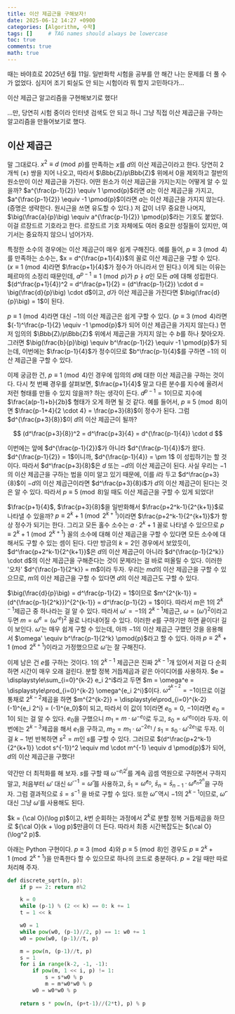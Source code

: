 ```yaml
---
title: 이산 제곱근을 구해보자!
date: 2025-06-12 14:27 +0900
categories: [Algorithm, 수학]
tags: []     # TAG names should always be lowercase
toc: true
comments: true
math: true
---
```


때는 바야흐로 2025년 6월 11일. 일반화학 시험을 공부를 안 해간 나는 문제를 더 풀 수가 없었다. 심지어 조기 퇴실도 안 되는 시험이라 뭐 할지 고민하다가...

이산 제곱근 알고리즘을 구현해보기로 했다!

...만, 당연히 시험 중이라 인터넷 검색도 안 되고 하니 그냥 직접 이산 제곱근을 구하는 알고리즘을 만들어보기로 했다.

## 이산 제곱근
말 그대로다. $x^2 \equiv d \pmod{p}$를 만족하는 $x$를 $d$의 이산 제곱근이라고 한다. 당연히 2개씩 ($\pm$) 쌍을 지어 나오고, 따라서 $\Bbb{Z}/p\Bbb{Z}$ 위에서 0을 제외하고 절반의 원소만이 이산 제곱근을 가진다. 어떤 원소가 이산 제곱근을 가지는지는 어떻게 알 수 있을까? $a^{\frac{p-1}{2}} \equiv 1 \pmod{p}$라면 $a$는 이산 제곱근을 가지고, $a^{\frac{p-1}{2}} \equiv -1 \pmod{p}$이라면 $a$는 이산 제곱근을 가지지 않는다. (증명은 생략한다. 원시근을 쓰면 유도할 수 있다.) 저 값이 너무 중요한 나머지, $\big(\frac{a}{p}\big) \equiv a^{\frac{p-1}{2}} \pmod{p}$라는 기호도 붙었다. 이걸 르장드르 기호라고 한다. 르장드르 기호 자체에도 여러 중요한 성질들이 있지만, 여기서는 중요하지 않으니 넘어가자.

특정한 소수의 경우에는 이산 제곱근이 매우 쉽게 구해진다. 예를 들어, $p \equiv 3 \pmod{4}$를 만족하는 소수는, $x = d^{\frac{p+1}{4}}$의 꼴로 이산 제곱근을 구할 수 있다. ($x \equiv 1 \pmod{4}$라면 $\frac{p+1}{4}$가 정수가 아니라서 안 된다.) 이게 되는 이유는 페르마의 소정리 때문인데, $a^{p-1} \equiv 1 \pmod{p}$가 $p \nmid a$인 모든 $a$에 대해 성립한다. $(d^\frac{p+1}{4})^2 = d^\frac{p+1}{2} = (d^\frac{p-1}{2}) \cdot d = \big(\frac{d}{p}\big) \cdot d$이고, $d$가 이산 제곱근을 가진다면 $\big(\frac{d}{p}\big) = 1$이 된다.

$p \equiv 1 \pmod{4}$라면 대신 $-1$의 이산 제곱근은 쉽게 구할 수 있다. ($p \equiv 3 \pmod{4}$라면 $(-1)^\frac{p-1}{2} \equiv -1 \pmod{p}$가 되어 이산 제곱근을 가지지 않는다.) 먼저 임의의 $\Bbb{Z}/p\Bbb{Z}$ 위에서 제곱근을 가지지 않는 수 $b$를 하나 찾아오자. 그러면 $\big(\frac{b}{p}\big) \equiv b^\frac{p-1}{2} \equiv -1 \pmod{p}$가 되는데, 이번에는 $\frac{p-1}{4}$가 정수이므로 $b^\frac{p-1}{4}$를 구하면 $-1$의 이산 제곱근을 구할 수 있다.

이제 궁금한 건, $p \equiv 1 \pmod{4}$인 경우에 임의의 $d$에 대한 이산 제곱근을 구하는 것이다. 다시 첫 번째 경우를 살펴보면, $\frac{p+1}{4}$ 말고 다른 분수를 지수에 올려서 저런 형태를 만들 수 있지 않을까? 하는 생각이 든다. $d^{p-1} = 1$이므로 지수에 $\frac{a(p-1)+b}{2b}$ 형태가 오게 하면 될 것 같다. 예를 들어서, $p \equiv 5 \pmod{8}$이면 $\frac{p-1+4}{2 \cdot 4} = \frac{p+3}{8}$이 정수가 된다. 그럼 $d^{\frac{p+3}{8}}$이 $d$의 이산 제곱근이 될까?

$$ (d^\frac{p+3}{8})^2 = d^\frac{p+3}{4} = d^{\frac{p-1}{4}} \cdot d $$

이번에는 앞에 $d^{\frac{p-1}{2}}$가 아니라 $d^{\frac{p-1}{4}}$가 왔다. $d^{\frac{p-1}{2}} = 1$이니까, $d^{\frac{p-1}{4}} = \pm 1$ 이 성립하기는 할 것이다. 따라서 $d^\frac{p+3}{8}$은 $d$ 또는 $-d$의 이산 제곱근이 된다. 사실 우리는 $-1$의 이산 제곱근을 구하는 법을 이미 알고 있기 때문에, 이를 $i$라 두고 $d^\frac{p+3}{8}$이 $-d$의 이산 제곱근이라면 $d^\frac{p+3}{8}i$가 $d$의 이산 제곱근이 된다는 것은 알 수 있다. 따라서 $p \equiv 5 \pmod{8}$일 때도 이산 제곱근을 구할 수 있게 되었다!

$\frac{p+1}{4}$, $\frac{p+3}{8}$을 일반화해서 $\frac{p+2^k-1}{2^{k+1}}$로 나타낼 수 있을까? $p \equiv 2^k+1 \pmod{2^{k+1}}$이라면 $\frac{p+2^k-1}{2^{k+1}}$가 항상 정수가 되기는 한다. 그리고 모든 홀수 소수는 $a \cdot 2^k + 1$ 꼴로 나타낼 수 있으므로 $p \equiv 2^k+1 \pmod{2^{k+1}}$ 꼴의 소수에 대해 이산 제곱근을 구할 수 있다면 모든 소수에 대해서도 구할 수 있는 셈이 된다. 다만 방금의 $k = 2$인 경우에서 보았듯이, $d^\frac{p+2^k-1}{2^{k+1}}$은 $d$의 이산 제곱근이 아니라 $d^{\frac{p-1}{2^k}} \cdot d$의 이산 제곱근을 구해준다는 것이 문제라는 걸 바로 떠올릴 수 있다. 이러한 '오차' $d^{\frac{p-1}{2^k}} = m$이라 두자. 우리는 $md$의 이산 제곱근을 구할 수 있으므로, $m$의 이산 제곱근을 구할 수 있다면 $d$의 이산 제곱근도 구할 수 있다. 

$\big(\frac{d}{p}\big) = d^\frac{p-1}{2} = 1$이므로 $m^{2^{k-1}} = (d^{\frac{p-1}{2^k}})^{2^{k-1}} = d^\frac{p-1}{2} = 1$이다. 따라서 $m$은 $1$의 $2^{k-1}$제곱근 중 하나라는 걸 알 수 있다. 따라서 $\omega' = -1$의 $2^{k-1}$제곱근, $\omega = (\omega')^2$이라고 두면 $m = \omega^e = (\omega'^e)^2$ 꼴로 나타내어질 수 있다. 이러한 $e$를 구하기만 하면 끝이다! 길이 보인다. $\omega'$는 매우 쉽게 구할 수 있는데, 아까 $-1$의 이산 제곱근 구했던 것을 응용해서 $\omega' \equiv b^\frac{p-1}{2^k} \pmod{p}$라고 할 수 있다. 아까 $p \equiv 2^k + 1 \pmod{2^{k+1}}$이라고 가정했으므로 $\omega'$는 잘 구해진다. 

이제 남은 건 $e$를 구하는 것이다. $1$의 $2^{k-1}$ 제곱근은 진짜 $2^{k-1}$개 있어서 저걸 다 순회하면 시간이 매우 오래 걸린다. 분할 정복 거듭제곱과 같은 아이디어를 사용하자. $e = \displaystyle\sum_{i=0}^{k-2} e_i 2^i$라고 두면 $m = \omega^e = \displaystyle\prod_{i=0}^{k-2} \omega^{e_i 2^i}$이다. $\omega^{2^{k-2}} = -1$이므로 이걸 통채로 $2^{k-2}$제곱을 하면 $m^{2^{k-2}} = \displaystyle\prod_{i=0}^{k-2} (-1)^{e_i 2^i} = (-1)^{e_0}$이 되고, 따라서 이 값이 $1$이라면 $e_0 = 0$, $-1$이라면 $e_0 = 1$이 되는 걸 알 수 있다. $e_0$을 구했으니 $m_1 = m \cdot \omega^{-e_0}$로 두고, $s_0 = {\omega'}^{e_0}$이라 두자. 이번에는 $2^{k-3}$제곱을 해서 $e_1$을 구하고, $m_2 = m_1 \cdot \omega^{-2e_1}$ / $s_1 = s_0 \cdot \omega'^{2e_1}$로 두자. 이걸 $k-1$번 반복하면 $s^2 = m$인 $s$를 구할 수 있다. 그러므로 $(d^\frac{p+2^k-1}{2^{k+1}} \cdot s^{-1})^2 \equiv md \cdot m^{-1} \equiv d \pmod{p}$가 되어, $d$의 이산 제곱근을 구했다!

약간만 더 최적화를 해 보자. $s$를 구할 때 $\omega^{-e_i2^i}$를 계속 곱셈 역원으로 구하면서 구하지 말고, 처음부터 $\omega'$ 대신 ${\omega'}^{-1} = \bar\omega'$를 사용하고, $\bar s_1 = \bar\omega^{e_0}$, $\bar s_n = \bar s_{n-1} \cdot \bar\omega^{e_n2^n}$을 구하자. 그럼 결과적으로 $\bar s = s^{-1}$ 을 바로 구할 수 있다. 또한 $\bar\omega'$ 역시 $-1$의 $2^{k-1}$이므로, $\bar\omega'$ 대신 그냥 $\omega'$를 사용해도 된다. 

$k = {\cal O}(\log p)$이고, $k$번 순회하는 과정에서 $2^{k}$로 분할 정복 거듭제곱을 하므로 ${\cal O}(k + \log p)$만큼이 더 든다. 따라서 최종 시간복잡도는 ${\cal O}(\log^2 p)$.

아래는 Python 구현이다. $p \equiv 3 \pmod{4}$와 $p \equiv 5 \pmod{8}$인 경우도 $p \equiv 2^k+1 \pmod{2^{k+1}}$을 만족한다 할 수 있으므로 하나의 코드로 충분하다. $p=2$일 때만 따로 처리해 주자.

```py
def discrete_sqrt(n, p):
    if p == 2: return n%2

    k = 0
    while (p-1) % (2 << k) == 0: k += 1
    t = 1 << k

    w0 = 1
    while pow(w0, (p-1)//2, p) == 1: w0 += 1
    w0 = pow(w0, (p-1)//t, p)

    m = pow(n, (p-1)//t, p)
    s = 1
    for i in range(k-2, -1, -1):
        if pow(m, 1 << i, p) != 1:
            s = s*w0 % p
            m = m*w0*w0 % p
        w0 = w0*w0 % p
    
    return s * pow(n, (p+t-1)//(2*t), p) % p
```